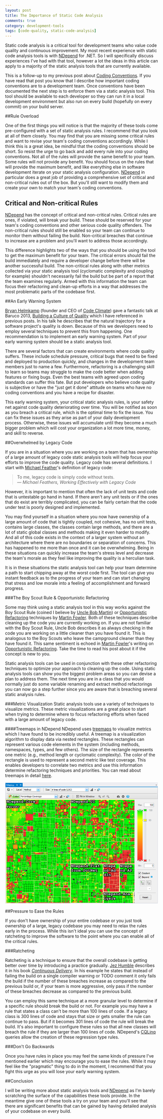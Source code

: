 ```yaml
---
layout: post
title: The Importance of Static Code Analysis
comments: true
category: development-tools
tags: [code-quality, static-code-analysis]
---
```


Static code analysis is a critical tool for development teams who value code quality and continuous improvement. My most recent experience with static code analysis tools is with [NDepend](http://www.ndepend.com/ "NDepend Home Page") for .NET. So I will specifically discuss experiences I've had with that tool, however a lot the ideas in this article can apply to a majority of the static analysis tools that are currently available.

<!--more-->
 
This is a follow-up to my previous post about [Coding Conventions](/2015/07/18/coding-conventions.html). If you have read that post you know that I describe how important coding conventions are to a development team.  Once conventions have been documented the next step is to enforce them via a static analysis tool. This tool should be available to each developer so they can run it in a local development environment but also run on every build (hopefully on every commit) on your build server. 

##Rule Overload

One of the first things you will notice is that the majority of these tools come pre-configured with a set of static analysis rules. I recommend that you look at all of them closely. You may find that you are missing some critical rules and want to revise your team's coding conventions accordingly. While I think this is a great idea, be mindful that the coding conventions should be short. So resist the urge to go back and add every rule into your coding conventions. Not all of the rules will provide the same benefit to your team. Some rules will not provide any benefit. You should focus on the rules that will provide the maximum benefit, and like everything else in software development iterate on your static analysis configuration. 
[NDepend](http://www.ndepend.com/ "NDepend Home Page") in particular does a great job of providing a comprehensive set of critical and non-critical rules out of the box. But you'll still want to modify them and create your own to match your team's coding conventions.  

## Critical and Non-critical Rules

[NDepend](http://www.ndepend.com/ "NDepend Home Page") has the concept of critical and non-critical rules. Critical rules are ones, if violated, will break your build. These should be reserved for your team's coding conventions and other serious code quality offenders. The non-critical rules should still be enabled so your team can continue to monitor them without failing the build. Non-critical breaches that continue to increase are a problem and you'll want to address those accordingly.

This difference highlights two of the ways that you should be using the tool to get the maximum benefit for your team. The critical errors should fail the build immediately and require a developer change before there will be another successful build. The non-critical rules along with other metrics collected via your static analysis tool (cyclomatic complexity and coupling for example) shouldn't necessarily fail the build but be part of a report that the team examines regularly. Armed with this information the team can focus their refactoring and clean-up efforts in a way that addresses the most problematic parts of the codebase first.

##An Early Warning System

[Bryan Helmkamp](https://twitter.com/brynary "Bryan's twitter account") (founder and CEO of [Code Climate](https://codeclimate.com/)) gave a fantastic talk at Baruco 2013, [Building a Culture of Quality](https://www.youtube.com/watch?v=Jsi1YTkXwxA) which I have referenced in previous posts. In his talk he describes that the natural trajectory for a software project's quality is down. Because of this we developers need to employ several techniques to prevent this from happening. One recommendation is to implement an early warning system. Part of your early warning system should be a static analysis tool.

There are several factors that can create environments where code quality suffers. These include schedule pressure, critical bugs that need to be fixed and deployed to production quickly, and changes in the development team members just to name a few. Furthermore, refactoring is a challenging skill to learn so teams may struggle to make the code better when adding features or fixing bugs. Even the best teams with agreed upon coding standards can suffer this fate. But put developers who believe code quality is subjective or have the "just get it done" attitude on teams who have no coding conventions and you have a recipe for disaster. 

This early warning system, your critical static analysis rules, is your safety net against code quality deteriorating over time. You will be notified as soon as you breach a critical rule, which is the optimal time to fix the issue. You can fix these issues as they arise as part of your daily development process. Otherwise, these issues will accumulate until they become a much bigger problem which will cost your organization a lot more time, money, and skill to reverse. 

##Overwhelmed by Legacy Code

If you are in a situation where you are working on a team that has ownership of a large amount of legacy code static analysis tools will help focus your efforts to improve the code quality. Legacy code has several definitions. I start with [Michael Feather](https://michaelfeathers.silvrback.com/)'s definition of legacy code: 

> 
> To me, legacy code is simply code without tests.  
> &mdash; _Michael Feathers, Working Effectively with Legacy Code_  
>

However, it is important to mention that often the lack of unit tests and code that is untestable go hand in hand. If there aren't any unit tests or if the ones that do exist are terribly complicated, you can be fairly certain that the code under test is poorly designed and implemented. 

You may find yourself in a situation where you now have ownership of a large amount of code that is tightly coupled, not cohesive, has no unit tests, contains large classes, the classes contain large methods, and there are a lot of static global classes and methods making it even harder to modify. And all of this code exists in the context of a larger system without an architecture where there are no boundaries or separation of concerns. This has happened to me more than once and it can be overwhelming. Being in these situations can quickly increase the team's stress level and decrease the team's morale as they feel like improving the quality is a herculian task. 

It is in these situations the static analysis tool can help your team determine a path to start chipping away at the worst code first. The tool can give you instant feedback as to the progress of your team and can start changing that stress and low morale into a feeling of accomplishment and forward progress.

###The Boy Scout Rule & Opportunistic Refactoring

Some may think using a static analysis tool in this way works against the Boy Scout Rule (coined I believe by [Uncle Bob Martin](https://blog.8thlight.com/uncle-bob/archive.html)) or [Opportunistic Refactoring](http://martinfowler.com/bliki/OpportunisticRefactoring.html) techniques by [Martin Fowler](http://www.martinfowler.com/). Both of these techniques describe cleaning up the code you are currently working on. If you are not familiar with the Boy Scout Rule, Uncle Bob describes it as always checking in the code you are working on a little cleaner than you have found it. This is analogous to the Boy Scouts who leave the campground cleaner than they have found it. This same sentiment is echoed in [Martin Fowler](http://www.martinfowler.com/)'s writing on [Opportunistic Refactoring](http://martinfowler.com/bliki/OpportunisticRefactoring.html). Take the time to read his post about it if the concept is new to you.

Static analysis tools can be used in conjunction with these other refactoring techniques to optimize your approach to cleaning up the code. Using static analysis tools can show you the biggest problem areas so you can devise a plan to address them. The next time you are in a class that you would normally just do some variable renaming and extract method refactorings you can now go a step further since you are aware that is breaching several static analysis rules. 

###Metric Visualization
Static analysis tools use a variety of techniques to visualize metrics. These metric visualizations are a great place to start when trying to determine where to focus refactoring efforts when faced with a large amount of legacy code. 

####Treemaps in NDepend
NDepend uses [treemaps](http://www.ndepend.com/docs/treemap-visualization-of-code-metrics) to visualize metrics which I have found to be incredibly useful. A treemap is a visualization algorithm to display data via nested rectangles. These rectangles can represent various code elements in the system (including methods, namespaces, types, and few others). The size of the rectangle represents one metric (e.g., method length or cyclomatic complexity). The color of the rectangle is used to  represent a second metric like test coverage. This enables developers to correlate two metrics and use this information determine refactoring techniques and priorities. You can read about treemaps in detail [here](http://www.ndepend.com/docs/treemap-visualization-of-code-metrics).

<img src="/images/TreemapColor.png" alt="NDepend treemap example"/>

##Pressure to Ease the Rules

If you don't have ownership of your entire codebase or you just took ownership of a large, legacy codebase you may need to relax the rules early in the process. While this isn't ideal you can use the concept of ratcheting to improve the software to the point where you can enable all of the critical rules.

###Ratcheting 

Ratcheting is a technique to ensure that the overall codebase is getting better over time by introducing a practice gradually. [Jez Humble](https://twitter.com/jezhumble "Jez's twitter account") describes it in his book _[Continuous Delivery](http://continuousdelivery.com/)_. In his example he states that instead of failing the build on a single compiler warning or TODO comment it only fails the build if the number of these breaches increase as compared to the previous build or, if your team is more aggressive, only pass if the number of these breaches decrease as compared to the previous build.

You can employ this same technique at a more granular level to determine if a specific rule should break the build or not. For example you may have a rule that states a class can't be more than 100 lines of code. If a legacy class is 300 lines of code and stays that size or gets smaller the rule can continue to pass. But if it becomes 301 lines of code the rule will break the build. It's also important to configure these rules so that all new classes will breach the rule if they are larger than 100 lines of code. NDepend's [CQLinq](http://www.ndepend.com/docs/cqlinq-syntaxrule) queries allow the creation of these regression type rules.

###Don't Go Backwards

Once you have rules in place you may feel the same kinds of pressure I've mentioned earlier which may encourage you to ease the rules. While it may feel like the "pragmatic" thing to do in the moment, I recommend that you fight this urge as you will lose your early warning system.

##Conclusion

I will be writing more about static analysis tools and [NDepend](http://www.ndepend.com/ "NDepend Home Page") as I'm barely scratching the surface of the capabilities these tools provide. In the meantime give one of these tools a try on your team and you'll see that there are significant benefits that can be gained by having detailed analysis of your codebase on every build.
